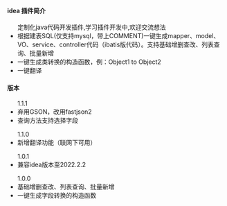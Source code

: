 #### idea 插件简介

<ul>定制化java代码开发插件,学习插件开发中,欢迎交流想法
    <li>根据建表SQL(仅支持mysql，带上COMMENT)一键生成mapper、model、VO、service、controller代码（ibatis版代码）。支持基础增删查改、列表查询、批量新增
    <li>一键生成类转换的构造函数，例：Object1 to Object2
    <li>一键翻译
</ul>

#### 版本
<ul>1.1.1
    <li>弃用GSON，改用fastjson2</li>
    <li>查询方法支持选择字段</li>
</ul>
<ul>1.1.0
    <li>新增翻译功能（联网下可用）</li>
</ul>
<ul>1.0.1
    <li>兼容idea版本至2022.2.2</li>
</ul>
<ul>1.0.0
    <li>基础增删查改、列表查询、批量新增</li>
    <li>一键生成字段转换的构造函数</li>
</ul>